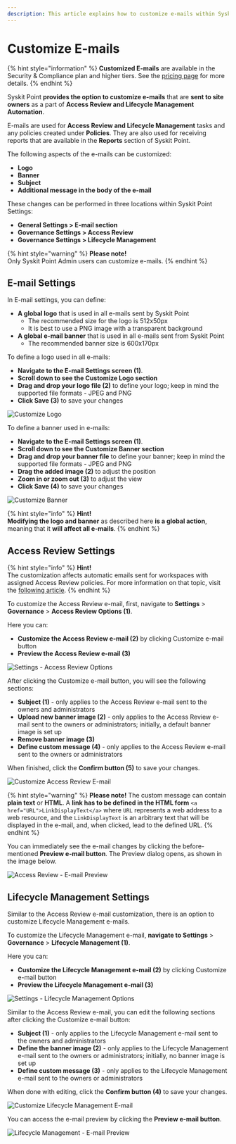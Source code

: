 ```yaml
---
description: This article explains how to customize e-mails within Syskit Point.
---
```


# Customize E-mails

{% hint style="information" %}
**Customized E-mails** are available in the Security & Compliance plan and higher tiers. See the [pricing page](https://www.syskit.com/products/point/pricing/) for more details.
{% endhint %}

Syskit Point **provides the option to customize e-mails** that are **sent to site owners** as a part of **Access Review and Lifecycle Management Automation**.  

E-mails are used for **Access Review and Lifecycle Management** tasks and any policies created under **Policies**. They are also used for receiving reports that are available in the **Reports** section of Syskit Point. 

The following aspects of the e-mails can be customized:

* **Logo**
* **Banner**
* **Subject**
* **Additional message in the body of the e-mail**

These changes can be performed in three locations within Syskit Point Settings:

* **General Settings &gt; E-mail section** 
* **Governance Settings &gt; Access Review** 
* **Governance Settings &gt; Lifecycle Management**

{% hint style="warning" %}
**Please note!**  
Only Syskit Point Admin users can customize e-mails.
{% endhint %}

## E-mail Settings

In E-mail settings, you can define:
 * **A global logo** that is used in all e-mails sent by Syskit Point
   * The recommended size for the logo is 512x50px
   * It is best to use a PNG image with a transparent background
 * **A global e-mail banner** that is used in all e-mails sent from Syskit Point
   * The recommended banner size is 600x170px 

To define a logo used in all e-mails:
* **Navigate to the E-mail Settings screen \(1\)**. 
* **Scroll down to see the Customize Logo section**
* **Drag and drop your logo file \(2\)** to define your logo; keep in mind the supported file formats - JPEG and PNG
* **Click Save \(3\)** to save your changes

![Customize Logo](../../static/img/customize-emails-define-logo.png)

To define a banner used in e-mails:
* **Navigate to the E-mail Settings screen \(1\)**. 
* **Scroll down to see the Customize Banner section**
* **Drag and drop your banner file** to define your banner; keep in mind the supported file formats - JPEG and PNG
* **Drag the added image \(2\)** to adjust the position
* **Zoom in or zoom out \(3\)** to adjust the view
* **Click Save \(4\)** to save your changes

![Customize Banner](../../static/img/customize-emails-define-banner.png)

{% hint style="info" %}
**Hint!**  
**Modifying the logo and banner** as described here **is a global action**, meaning that it **will affect all e-mails**.
{% endhint %}

## Access Review Settings

{% hint style="info" %}
**Hint!**  
The customization affects automatic emails sent for workspaces with assigned Access Review policies. For more information on that topic, visit the [following article](../governance-and-automation/permissions-review/create-apply-access-review-policies.md).
{% endhint %}

To customize the Access Review e-mail, first, navigate to **Settings** > **Governance** > **Access Review Options \(1\)**. 

Here you can:
* **Customize the Access Review e-mail \(2\)** by clicking Customize e-mail button 
* **Preview the Access Review e-mail \(3\)**

![Settings - Access Review Options](../../static/img/customize-emails-access-review-settings.png)

After clicking the Customize e-mail button, you will see the following sections:

* **Subject \(1\)** -  only applies to the Access Review e-mail sent to the owners and administrators
* **Upload new banner image \(2\)** - only applies to the Access Review e-mail sent to the owners or administrators; initially, a default banner image is set up
* **Remove banner image \(3\)**
* **Define custom message \(4\)** - only applies to the Access Review e-mail sent to the owners or administrators

When finished, click the **Confirm button \(5\)** to save your changes.

![Customize Access Review E-mail](../../static/img/customize-emails-access-review-dialog.png)

{% hint style="warning" %}
**Please note!** 
The custom message can contain **plain text** or **HTML**. A **link has to be defined in the HTML form** `<a href="URL">LinkDisplayText</a>` where `URL` represents a web address to a web resource, and the `LinkDisplayText` is an arbitrary text that will be displayed in the e-mail, and, when clicked, lead to the defined URL.
{% endhint %}


You can immediately see the e-mail changes by clicking the before-mentioned **Preview e-mail button**.
The Preview dialog opens, as shown in the image below.

![Access Review - E-mail Preview](../../static/img/customize-emails-access-review-preview.png)

## Lifecycle Management Settings

Similar to the Access Review e-mail customization, there is an option to customize Lifecycle Management e-mails.

To customize the Lifecycle Management e-mail, **navigate to Settings** > **Governance** > **Lifecycle Management \(1\)**.

Here you can:
* **Customize the Lifecycle Management e-mail \(2\)** by clicking Customize e-mail button 
* **Preview the Lifecycle Management e-mail \(3\)**

![Settings - Lifecycle Management Options](../../static/img/customize-emails-lifecycle-management-settings.png)

Similar to the Access Review e-mail, you can edit the following sections after clicking the Customize e-mail button:

* **Subject \(1\)** -  only applies to the Lifecycle Management e-mail sent to the owners and administrators
* **Define the banner image \(2\)** - only applies to the Lifecycle Management e-mail sent to the owners or administrators; initially, no banner image is set up
* **Define custom message \(3\)** - only applies to the Lifecycle Management e-mail sent to the owners or administrators

When done with editing, click the **Confirm button \(4\)** to save your changes.

![Customize Lifecycle Management E-mail](../../static/img/customize-emails-lifecycle-management-dialog.png)

You can access the e-mail preview by clicking the **Preview e-mail button**.

![Lifecycle Management - E-mail Preview](../../static/img/customize-emails-lifecycle-management-preview.png)